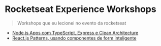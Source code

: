 # Rocketseat Experience Workshops

> Workshops que eu lecionei no evento da rocketseat

- [Node.js Apps com TypeScript, Express e Clean Architecture](https://github.com/IgorHalfeld/rocketseat-workshops/tree/master/nodejs-apps-with-express-ts-clean-architecture)
- [React.js Patterns, usando componentes de form inteligente](https://github.com/IgorHalfeld/rocketseat-workshops/tree/master/react-patterns-usando-componentes-de-forma-inteligente)